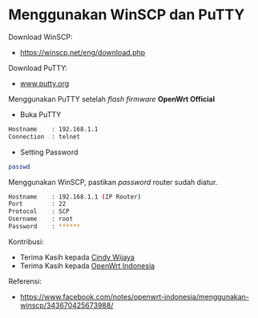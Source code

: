 # Menggunakan WinSCP dan PuTTY

Download WinSCP:
- https://winscp.net/eng/download.php

Download PuTTY:
- www.putty.org

Menggunakan PuTTY setelah *flash firmware* **OpenWrt Official**
- Buka PuTTY
```bash
Hostname 	: 192.168.1.1
Connection 	: telnet
```
- Setting Password
```bash
passwd
```

Menggunakan WinSCP, pastikan *password* router sudah diatur.
```bash
Hostname	: 192.168.1.1 (IP Router)
Port		: 22
Protocol	: SCP
Username	: root
Password 	: ******
```

Kontribusi:
- Terima Kasih kepada [Cindy Wijaya](https://www.facebook.com/openwrtindonesia)
- Terima Kasih kepada [OpenWrt Indonesia](https://www.facebook.com/groups/openwrt)

Referensi:
- https://www.facebook.com/notes/openwrt-indonesia/menggunakan-winscp/343670425673988/
